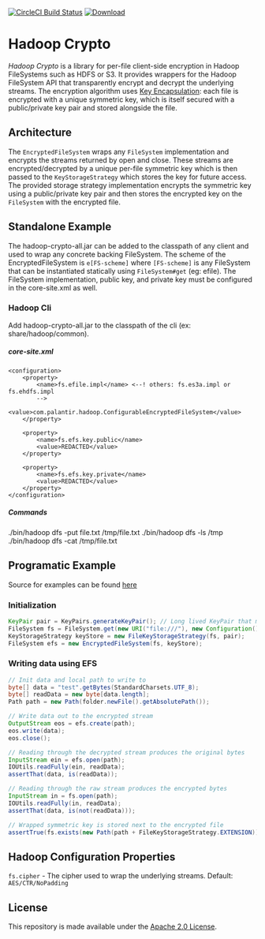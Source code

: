 [![CircleCI Build Status](https://circleci.com/gh/palantir/hadoop-crypto/tree/develop.svg?style=shield)](https://circleci.com/gh/palantir/hadoop-crypto)
[![Download](https://api.bintray.com/packages/palantir/releases/hadoop-crypto/images/download.svg)](https://bintray.com/palantir/releases/hadoop-crypto/_latestVersion)

Hadoop Crypto
=============
*Hadoop Crypto* is a library for per-file client-side encryption in Hadoop
FileSystems such as HDFS or S3. It provides wrappers for the Hadoop FileSystem
API that transparently encrypt and decrypt the underlying streams. The
encryption algorithm uses [Key
Encapsulation](https://en.wikipedia.org/wiki/Key_encapsulation): each file is
encrypted with a unique symmetric key, which is itself secured with a
public/private key pair and stored alongside the file.

Architecture
------------
The `EncryptedFileSystem` wraps any `FileSystem` implementation and encrypts the
streams returned by open and close. These streams are encrypted/decrypted by a
unique per-file symmetric key which is then passed to the `KeyStorageStrategy`
which stores the key for future access. The provided storage strategy
implementation encrypts the symmetric key using a public/private key pair and
then stores the encrypted key on the `FileSystem` with the encrypted file.

Standalone Example
------------------

The hadoop-crypto-all.jar can be added to the classpath of any client and used
to wrap any concrete backing FileSystem. The scheme of the EncryptedFileSystem
is `e[FS-scheme]` where `[FS-scheme]` is any FileSystem that can be instantiated
statically using `FileSystem#get` (eg: efile). The FileSystem implementation,
public key, and private key must be configured in the core-site.xml as well.

### Hadoop Cli

Add hadoop-crypto-all.jar to the classpath of the cli (ex: share/hadoop/common).

##### core-site.xml
```
<configuration>
    <property>
        <name>fs.efile.impl</name> <--! others: fs.es3a.impl or fs.ehdfs.impl
        -->
        <value>com.palantir.hadoop.ConfigurableEncryptedFileSystem</value>
    </property>

    <property>
        <name>fs.efs.key.public</name>
        <value>REDACTED</value>
    </property>

    <property>
        <name>fs.efs.key.private</name>
        <value>REDACTED</value>
    </property>
</configuration>
```

##### Commands
./bin/hadoop dfs -put file.txt /tmp/file.txt
./bin/hadoop dfs -ls /tmp
./bin/hadoop dfs -cat /tmp/file.txt

Programatic Example
-------------------

Source for examples can be found [here](hadoop-crypto/src/test/java/com/palantir/hadoop/example/ExampleUsage.java)

### Initialization

```java
KeyPair pair = KeyPairs.generateKeyPair(); // Long lived KeyPair that must be saved
FileSystem fs = FileSystem.get(new URI("file:///"), new Configuration());
KeyStorageStrategy keyStore = new FileKeyStorageStrategy(fs, pair);
FileSystem efs = new EncryptedFileSystem(fs, keyStore);
```

### Writing data using EFS

``` java
// Init data and local path to write to
byte[] data = "test".getBytes(StandardCharsets.UTF_8);
byte[] readData = new byte[data.length];
Path path = new Path(folder.newFile().getAbsolutePath());

// Write data out to the encrypted stream
OutputStream eos = efs.create(path);
eos.write(data);
eos.close();

// Reading through the decrypted stream produces the original bytes
InputStream ein = efs.open(path);
IOUtils.readFully(ein, readData);
assertThat(data, is(readData));

// Reading through the raw stream produces the encrypted bytes
InputStream in = fs.open(path);
IOUtils.readFully(in, readData);
assertThat(data, is(not(readData)));

// Wrapped symmetric key is stored next to the encrypted file
assertTrue(fs.exists(new Path(path + FileKeyStorageStrategy.EXTENSION)));
```

Hadoop Configuration Properties
-------------------------------
`fs.cipher` - The cipher used to wrap the underlying streams.
              Default: `AES/CTR/NoPadding`

License
-------
This repository is made available under the [Apache 2.0 License](http://www.apache.org/licenses/LICENSE-2.0).
